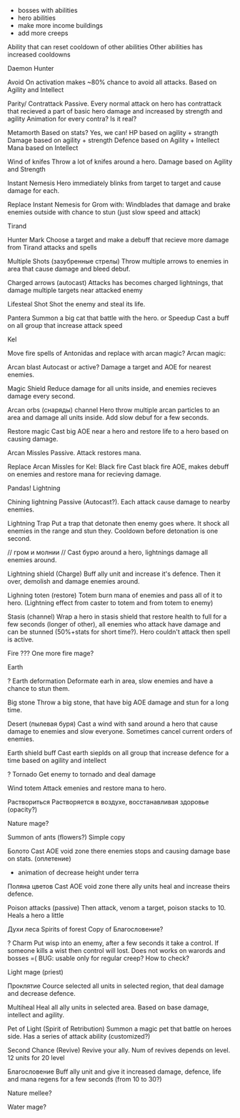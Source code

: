 - bosses with abilities
- hero abilities
- make more income buildings
- add more creeps

Ability that can reset cooldown of other abilities
Other abilities has increased cooldowns

Daemon Hunter

Avoid
On activation makes ~80% chance to avoid all attacks. Based on Agility and Intellect

Parity/ Contrattack
Passive. Every normal attack on hero has contrattack that recieved a part of basic hero damage and increased by strength and agility
Animation for every contra? Is it real?

Metamorth
Based on stats? Yes, we can!
HP based on agility + strangth
Damage based on agility + strength
Defence based on Agility + Intellect
Mana based on Intellect

Wind of knifes
Throw a lot of knifes around a hero. Damage based on Agility and Strength

Instant Nemesis
Hero immediately blinks from target to target and cause damage for each.

Replace Instant Nemesis for Grom with:
Windblades that damage and brake enemies outside with chance to stun (just slow speed and attack)



Tirand

Hunter Mark
Choose a target and make a debuff that recieve more damage from Tirand attacks and spells

Multiple Shots (зазубренные стрелы)
Throw multiple arrows to enemies in area that cause damage and bleed debuf.
 
Charged arrows (autocast)
Attacks has becomes charged lightnings, that damage multiple targets near attacked enemy

Lifesteal Shot
Shot the enemy and steal its life.

Pantera
Summon a big cat that battle with the hero.
or
Speedup
Cast a buff on all group that increase attack speed



Kel

Move fire spells of Antonidas and replace with arcan magic?
Arcan magic:

Arcan blast
Autocast or active? Damage a target and AOE for nearest enemies.

Magic Shield
Reduce damage for all units inside, and enemies recieves damage every second.

Arcan orbs (снаряды) channel
Hero throw multiple arcan particles to an area and damage all units inside. Add slow debuf for a few seconds.

Restore magic
Cast big AOE near a hero and restore life to a hero based on causing damage.

Arcan Missles
Passive. Attack restores mana.


Replace Arcan Missles for Kel:
Black fire
Cast black fire AOE, makes debuff on enemies and restore mana for recieving damage.


Pandas!
Lightning

Chining lightning
Passive (Autocast?). Each attack cause damage to nearby enemies.

Lightning Trap
Put a trap that detonate then enemy goes where. It shock all enemies in the range and stun they. Cooldown before detonation is one second.

// гром и молнии
// Cast бурю around a hero, lightnings damage all enemies around.

Lightning shield (Charge)
Buff ally unit and increase it's defence. Then it over, demolish and damage enemies around.

Lighning toten (restore)
Totem burn mana of enemies and pass all of it to hero. (Lightning effect from caster to totem and from totem to enemy)

Stasis (channel)
Wrap a hero in stasis shield that restore health to full for a few seconds (longer of other), all enemies who attack have damage and can be stunned (50%+stats for short time?). Hero couldn't attack then spell is active.


Fire
??? One more fire mage?

Earth

? Earth deformation
Deformate earh in area, slow enemies and have a chance to stun them.

Big stone
Throw a big stone, that have big AOE damage and stun for a long time.

Desert (пылевая буря)
Cast a wind with sand around a hero that cause damage to enemies and slow everyone.
Sometimes cancel current orders of enemies.

Earth shield buff
Cast earth sieplds on all group that increase defence for a time based on agility and intellect

? Tornado
Get enemy to tornado and deal damage

Wind totem
Attack emenies and restore mana to hero.

Раствориться
Растворяется в воздухе, восстанавливая здоровье (opacity?)


Nature mage?

Summon of ants (flowers?)
Simple copy

Болото
Cast AOE void zone there enemies stops and causing damage base on stats. (оплетение)
+ animation of decrease height under terra

Поляна цветов
Cast AOE void zone there ally units heal and increase theirs defence.

Poison attacks (passive)
Then attack, venom a target, poison stacks to 10. Heals a hero a little

Духи леса
Spirits of forest
Copy of Благословение?

? Charm
Put wisp into an enemy, after a few seconds it take a control.
If someone kills a wist then control will lost.
Does not works on warords and bosses =(
BUG: usable only for regular creep? How to check?



Light mage (priest)

Проклятие
Cource selected all units in selected region, that deal damage and decrease defence.

Multiheal
Heal all ally units in selected area. Based on base damage, intellect and agility.

Pet of Light (Spirit of Retribution)
Summon a magic pet that battle on heroes side. Has a series of attack ability (customized?)

Second Chance (Revive)
Revive your ally. Num of revives depends on level. 12 units for 20 level

Благословение
Buff ally unit and give it increased damage, defence, life and mana regens for a few seconds (from 10 to 30?)


Nature mellee?

Water mage?